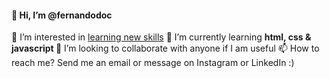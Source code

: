  <h4>👋 Hi, I’m @fernandodoc</h4>
 👀 I’m interested in <ins> learning new skills</ins>
 🌱 I’m currently learning <strong> html, css & javascript </strong>
 💞️ I’m looking to collaborate with anyone if I am useful
 📫 How to reach me? Send me an email or message on Instagram or LinkedIn :)

<!---
fernandodoc/fernandodoc is a ✨ special ✨ repository because its `README.md` (this file) appears on your GitHub profile.
You can click the Preview link to take a look at your changes.


--->


